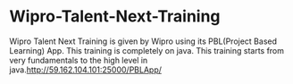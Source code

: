 # Wipro-Talent-Next-Training

Wipro Talent Next Training is given by Wipro using its PBL(Project Based Learning) App. This training is completely on java. This training starts from very fundamentals to the high level in java.http://59.162.104.101:25000/PBLApp/

